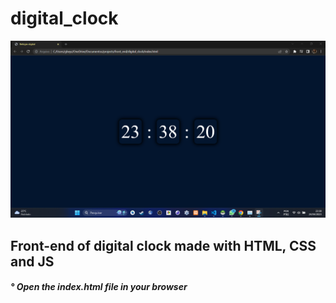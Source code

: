 # digital_clock

<div> <img src="https://raw.githubusercontent.com/gheysiell/images/main/digital_clock.png" /> </div>
<div> <h2> Front-end of digital clock made with HTML, CSS and JS </h2> </div>
<div> <h5> ° Open the index.html file in your browser </h5> </div>